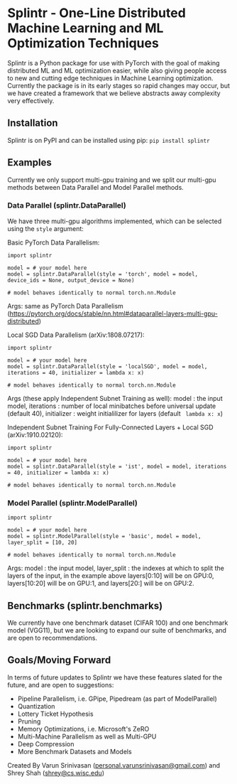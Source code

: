 # Splintr - One-Line Distributed Machine Learning and ML Optimization Techniques

Splintr is a Python package for use with PyTorch with the goal of making distributed ML and ML optimization easier, while also giving people access to new and cutting edge techniques in Machine Learning optimization. Currently the package is in its early stages so rapid changes may occur, but we have created a framework that we believe abstracts away complexity very effectively.

## Installation

Splintr is on PyPI and can be installed using pip:
``` pip install splintr ```

## Examples

Currently we only support multi-gpu training and we split our multi-gpu methods between Data Parallel and Model Parallel methods.

### Data Parallel (splintr.DataParallel)

We have three multi-gpu algorithms implemented, which can be selected using the ```style``` argument:

Basic PyTorch Data Parallelism:

```
import splintr

model = # your model here
model = splintr.DataParallel(style = 'torch', model = model, device_ids = None, output_device = None) 

# model behaves identically to normal torch.nn.Module
```

Args: same as PyTorch Data Parallelism (https://pytorch.org/docs/stable/nn.html#dataparallel-layers-multi-gpu-distributed)

Local SGD Data Parallelism (arXiv:1808.07217):

```
import splintr

model = # your model here
model = splintr.DataParallel(style = 'localSGD', model = model, iterations = 40, initializer = lambda x: x) 

# model behaves identically to normal torch.nn.Module
```

Args (these apply Independent Subnet Training as well): model : the input model, iterations : number of local minibatches before universal update (default 40), initializer : weight initialilizer for layers (default ``` lambda x: x```)

Independent Subnet Training For Fully-Connected Layers + Local SGD (arXiv:1910.02120):

```
import splintr

model = # your model here
model = splintr.DataParallel(style = 'ist', model = model, iterations = 40, initializer = lambda x: x) 

# model behaves identically to normal torch.nn.Module
```

### Model Parallel (splintr.ModelParallel)

```
import splintr

model = # your model here
model = splintr.ModelParallel(style = 'basic', model = model, layer_split = [10, 20]

# model behaves identically to normal torch.nn.Module
```

Args: model : the input model, layer_split : the indexes at which to split the layers of the input, in the example above layers[0:10] will be on GPU:0, layers[10:20] will be on GPU:1, and layers[20:] will be on GPU:2.

## Benchmarks (splintr.benchmarks)

We currently have one benchmark dataset (CIFAR 100) and one benchmark model (VGG11), but we are looking to expand our suite of benchmarks, and are open to recommendations.

## Goals/Moving Forward

In terms of future updates to Splintr we have these features slated for the future, and are open to suggestions:
- Pipeline Parallelism, i.e. GPipe, Pipedream (as part of ModelParallel)
- Quantization
- Lottery Ticket Hypothesis
- Pruning
- Memory Optimizations, i.e. Microsoft's ZeRO
- Multi-Machine Parallelism as well as Multi-GPU
- Deep Compression
- More Benchmark Datasets and Models

Created By Varun Srinivasan (personal.varunsrinivasan@gmail.com) and Shrey Shah (shrey@cs.wisc.edu)
